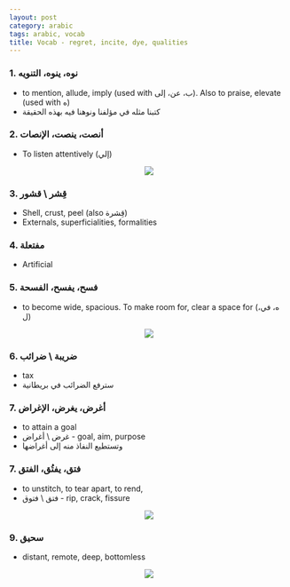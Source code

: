 ```yaml
---
layout: post
category: arabic
tags: arabic, vocab
title: Vocab - regret, incite, dye, qualities
---
```


### 1. نوه، ينوه، التنويه
- to mention, allude, imply (used with ب، عن، إلى). Also to praise, elevate (used with ه)
- كتبنا مثله في مؤلفنا ونوهنا فيه بهذه الحقيقة

### 2. أنصت، ينصت، الإنصات
- To listen attentively (إلي)
<center> <img src = "{{baseurl}}/assets/img/posts/arabic/nct.png">
</center>

### 3. قِشر \ قشور
- Shell, crust, peel (also قِشرة)
- Externals, superficialities, formalities

### 4. مفتعلة
- Artificial

### 5. فسح، يفسح، الفسحة
- to become wide, spacious. To make room for, clear a space for (ه، في، ل)
<center> <img src = "{{baseurl}}/assets/img/posts/arabic/fsh.png">
</center> 

### 6.  ضريبة \ ضرائب
- tax
- سترفع الضرائب في بريطانية

### 7. أغرض، يغرض، الإغراض
- to attain a goal
- غرض \ أغراض - goal, aim, purpose
- وتستطيع النفاذ منه إلى أغراضها

### 7. فتق، يفتُق، الفتق
- to unstitch, to tear apart, to rend, 
- فتق \ فتوق - rip, crack, fissure
<center> <img src = "{{baseurl}}/assets/img/posts/arabic/ftq.png">
</center>

### 9.  سحيق
-  distant, remote, deep, bottomless
<center> <img src = "{{baseurl}}/assets/img/posts/arabic/shq.png">
</center> 

